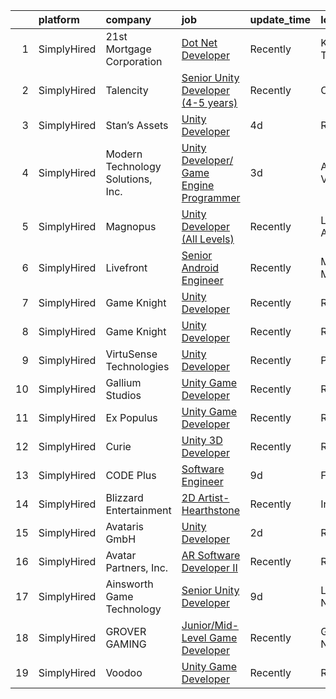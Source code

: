 

|    | platform    | company                           | job                                                                                                                                                 | update_time   | location        |
|---:|:------------|:----------------------------------|:----------------------------------------------------------------------------------------------------------------------------------------------------|:--------------|:----------------|
|  1 | SimplyHired | 21st Mortgage Corporation         | [Dot Net Developer](https://www.simplyhired.com/job/EGRQAiY53TICJxtUHsDSlq-KP4RKqfRCNocZFTvPJXMjLVDjyUcOEQ?q=unity+developer)                       | Recently      | Knoxville, TN   |
|  2 | SimplyHired | Talencity                         | [Senior Unity Developer (4-5 years)](https://www.simplyhired.com/job/6NQKv0McBJP_--ONys0bfHnpnojuCoDe3aKL1LVL3-JuA91j4rpIGw?q=unity+developer)      | Recently      | Ontario, CA     |
|  3 | SimplyHired | Stan’s Assets                     | [Unity Developer](https://www.simplyhired.com/job/vvkV08_0CTIqpt6iAKjl2incLTrTQzinKDZ85wrS6q8EIhMWhjptKg?q=unity+developer)                         | 4d            | Remote          |
|  4 | SimplyHired | Modern Technology Solutions, Inc. | [Unity Developer/ Game Engine Programmer](https://www.simplyhired.com/job/nAdECgnkUyK0F8Gj6kwwEcM-3Cuu90GAu9ZMIcVEdrW5PMLE0GMZug?q=unity+developer) | 3d            | Alexandria, VA  |
|  5 | SimplyHired | Magnopus                          | [Unity Developer (All Levels)](https://www.simplyhired.com/job/vPypX05jFCjXy9ymS1tlMhP8Zpx81wwzBDbU2anSTS_WypcGgAQCYg?q=unity+developer)            | Recently      | Los Angeles, CA |
|  6 | SimplyHired | Livefront                         | [Senior Android Engineer](https://www.simplyhired.com/job/65is3nKqbPYnC7p8zl4w_E6Ne6LxtEvOvnT34i7PsfWN_eAezO1GBQ?q=unity+developer)                 | Recently      | Minneapolis, MN |
|  7 | SimplyHired | Game Knight                       | [Unity Developer](https://www.simplyhired.com/job/TPCXx7J4ThFMPYooV0uo104Ok8Dxfe42kioQh-km8u8BHfk4_xf0xQ?q=unity+developer)                         | Recently      | Remote          |
|  8 | SimplyHired | Game Knight                       | [Unity Developer](https://www.simplyhired.com/job/TPCXx7J4ThFMPYooV0uo104Ok8Dxfe42kioQh-km8u8BHfk4_xf0xQ?q=unity+developer)                         | Recently      | Remote          |
|  9 | SimplyHired | VirtuSense Technologies           | [Unity Developer](https://www.simplyhired.com/job/lh_cgsMIEAucPlpPoaVG613_Wado1ZTq40I0jpsfaON_69qhjumU-Q?q=unity+developer)                         | Recently      | Peoria, IL      |
| 10 | SimplyHired | Gallium Studios                   | [Unity Game Developer](https://www.simplyhired.com/job/XTc3xzAM0S6mk_6sJz5r8GyKaH4Q5BIrCfUAShXBWDWYs1QosvJqjA?q=unity+developer)                    | Recently      | Remote          |
| 11 | SimplyHired | Ex Populus                        | [Unity Game Developer](https://www.simplyhired.com/job/kixPF0Chv28ZsqivZGEdGm-8dLSw06Fi2pxSrWO6vE3z37Vvt7pKyQ?q=unity+developer)                    | Recently      | Remote          |
| 12 | SimplyHired | Curie                             | [Unity 3D Developer](https://www.simplyhired.com/job/nZ2Ym30ykgJCOuKOjDUvIuHGfuJWRhVKs8xgfTdLiMfzh2fdPaP2Ug?q=unity+developer)                      | Recently      | Remote          |
| 13 | SimplyHired | CODE Plus                         | [Software Engineer](https://www.simplyhired.com/job/7ChcFp3nbc7d0JEn1a-6ONvu2qxAQxfynzalXP2orM1fKyskRAZCsg?q=unity+developer)                       | 9d            | Fort Lee, VA    |
| 14 | SimplyHired | Blizzard Entertainment            | [2D Artist- Hearthstone](https://www.simplyhired.com/job/SpjQg9-PvboofN0JlAeM71jaQH3HpN8een9NhJPNcE2GrJiS1WEs9A?q=unity+developer)                  | Recently      | Irvine, CA      |
| 15 | SimplyHired | Avataris GmbH                     | [Unity Developer](https://www.simplyhired.com/job/nl-iUStNaZ5nC0e5bc0dy-DLAkSbVF_RA8Pj4Y7DO8BCwTdKBCAdHg?q=unity+developer)                         | 2d            | Remote          |
| 16 | SimplyHired | Avatar Partners, Inc.             | [AR Software Developer II](https://www.simplyhired.com/job/UeNDfsvrvGKqJT2_CcRkXhDQimk6kBmqp97LV9GSoNPJsJtnaRbEsA?q=unity+developer)                | Recently      | Remote          |
| 17 | SimplyHired | Ainsworth Game Technology         | [Senior Unity Developer](https://www.simplyhired.com/job/mvV58esTpGYlC7Dql3F5ZQDbRIKfbR1oDcL4GdDoh02pZaMJZ7T3BQ?q=unity+developer)                  | 9d            | Las Vegas, NV   |
| 18 | SimplyHired | GROVER GAMING                     | [Junior/Mid-Level Game Developer](https://www.simplyhired.com/job/HgtIh8iYb7av7ncwxy-l68x2D5f7MLfPCP1LZq-WhwfHffLbfUWFzQ?q=unity+developer)         | Recently      | Greenville, NC  |
| 19 | SimplyHired | Voodoo                            | [Unity Game Developer](https://www.simplyhired.com/job/NLFQkH33HD_35Ds9kXakUpzo0YFJySLM-k9B6PMS8pvyK5pcffPR_g?q=unity+developer)                    | Recently      | Remote          |